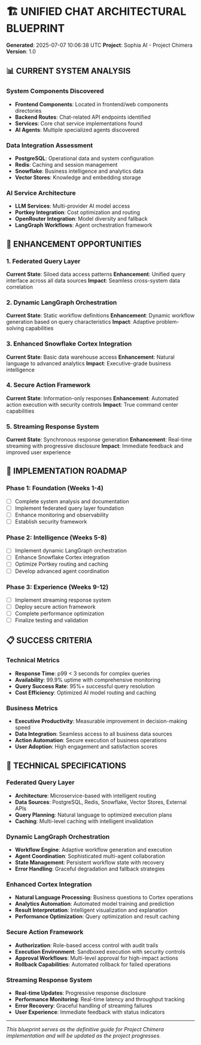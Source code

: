 # 🏗️ UNIFIED CHAT ARCHITECTURAL BLUEPRINT

**Generated**: 2025-07-07 10:06:38 UTC
**Project**: Sophia AI - Project Chimera
**Version**: 1.0

## 📊 CURRENT SYSTEM ANALYSIS

### System Components Discovered
- **Frontend Components**: Located in frontend/web components directories
- **Backend Routes**: Chat-related API endpoints identified
- **Services**: Core chat service implementations found
- **AI Agents**: Multiple specialized agents discovered

### Data Integration Assessment
- **PostgreSQL**: Operational data and system configuration
- **Redis**: Caching and session management
- **Snowflake**: Business intelligence and analytics data
- **Vector Stores**: Knowledge and embedding storage

### AI Service Architecture
- **LLM Services**: Multi-provider AI model access
- **Portkey Integration**: Cost optimization and routing
- **OpenRouter Integration**: Model diversity and fallback
- **LangGraph Workflows**: Agent orchestration framework

## 🎯 ENHANCEMENT OPPORTUNITIES

### 1. Federated Query Layer
**Current State**: Siloed data access patterns
**Enhancement**: Unified query interface across all data sources
**Impact**: Seamless cross-system data correlation

### 2. Dynamic LangGraph Orchestration
**Current State**: Static workflow definitions
**Enhancement**: Dynamic workflow generation based on query characteristics
**Impact**: Adaptive problem-solving capabilities

### 3. Enhanced Snowflake Cortex Integration
**Current State**: Basic data warehouse access
**Enhancement**: Natural language to advanced analytics
**Impact**: Executive-grade business intelligence

### 4. Secure Action Framework
**Current State**: Information-only responses
**Enhancement**: Automated action execution with security controls
**Impact**: True command center capabilities

### 5. Streaming Response System
**Current State**: Synchronous response generation
**Enhancement**: Real-time streaming with progressive disclosure
**Impact**: Immediate feedback and improved user experience

## 🚀 IMPLEMENTATION ROADMAP

### Phase 1: Foundation (Weeks 1-4)
- [ ] Complete system analysis and documentation
- [ ] Implement federated query layer foundation
- [ ] Enhance monitoring and observability
- [ ] Establish security framework

### Phase 2: Intelligence (Weeks 5-8)
- [ ] Implement dynamic LangGraph orchestration
- [ ] Enhance Snowflake Cortex integration
- [ ] Optimize Portkey routing and caching
- [ ] Develop advanced agent coordination

### Phase 3: Experience (Weeks 9-12)
- [ ] Implement streaming response system
- [ ] Deploy secure action framework
- [ ] Complete performance optimization
- [ ] Finalize testing and validation

## 📋 SUCCESS CRITERIA

### Technical Metrics
- **Response Time**: p99 < 3 seconds for complex queries
- **Availability**: 99.9% uptime with comprehensive monitoring
- **Query Success Rate**: 95%+ successful query resolution
- **Cost Efficiency**: Optimized AI model routing and caching

### Business Metrics
- **Executive Productivity**: Measurable improvement in decision-making speed
- **Data Integration**: Seamless access to all business data sources
- **Action Automation**: Secure execution of business operations
- **User Adoption**: High engagement and satisfaction scores

## 🔧 TECHNICAL SPECIFICATIONS

### Federated Query Layer
- **Architecture**: Microservice-based with intelligent routing
- **Data Sources**: PostgreSQL, Redis, Snowflake, Vector Stores, External APIs
- **Query Planning**: Natural language to optimized execution plans
- **Caching**: Multi-level caching with intelligent invalidation

### Dynamic LangGraph Orchestration
- **Workflow Engine**: Adaptive workflow generation and execution
- **Agent Coordination**: Sophisticated multi-agent collaboration
- **State Management**: Persistent workflow state with recovery
- **Error Handling**: Graceful degradation and fallback strategies

### Enhanced Cortex Integration
- **Natural Language Processing**: Business questions to Cortex operations
- **Analytics Automation**: Automated model training and prediction
- **Result Interpretation**: Intelligent visualization and explanation
- **Performance Optimization**: Query optimization and result caching

### Secure Action Framework
- **Authorization**: Role-based access control with audit trails
- **Execution Environment**: Sandboxed execution with security controls
- **Approval Workflows**: Multi-level approval for high-impact actions
- **Rollback Capabilities**: Automated rollback for failed operations

### Streaming Response System
- **Real-time Updates**: Progressive response disclosure
- **Performance Monitoring**: Real-time latency and throughput tracking
- **Error Recovery**: Graceful handling of streaming failures
- **User Experience**: Immediate feedback with status indicators

---

*This blueprint serves as the definitive guide for Project Chimera implementation and will be updated as the project progresses.*
